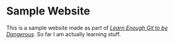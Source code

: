 # Sample Website

This is a sample website made as part of [*Learn Enough Git to be Dangerous*](http://learnenough.com). So far I am actually learning stuff.
